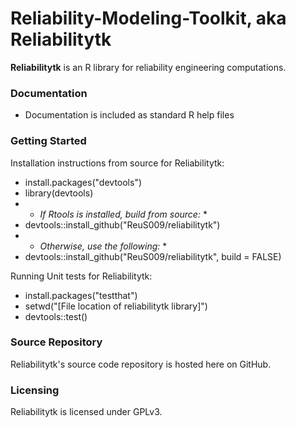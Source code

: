 # Reliability-Modeling-Toolkit, aka Reliabilitytk

**Reliabilitytk** is an R library for reliability engineering computations.

### Documentation

* Documentation is included as standard R help files

### Getting Started

Installation instructions from source for Reliabilitytk:

* install.packages("devtools")
* library(devtools)
* * *If Rtools is installed, build from source:* *
* devtools::install_github("ReuS009/reliabilitytk")
* * *Otherwise, use the following:* *
* devtools::install_github("ReuS009/reliabilitytk", build = FALSE)

Running Unit tests for Reliabilitytk:

* install.packages("testthat")
* setwd("[File location of reliabilitytk library]")
* devtools::test()

### Source Repository

Reliabilitytk's source code repository is hosted here on GitHub.

### Licensing

Reliabilitytk is licensed under GPLv3.
